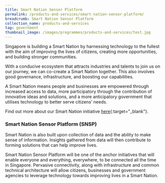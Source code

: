```yaml
---
title: Smart Nation Sensor Platform
permalink: /products-and-services/smart-nation-sensor-platform/
breadcrumb: Smart Nation Sensor Platform
collection_name: products-and-services
tag: government
thumbnail_image: /images/programmes/products-and-services/test.jpg
---
```

Singapore is building a Smart Nation by harnessing technology to the fullest with the aim of improving the lives of citizens, creating more opportunities, and building stronger communities.

With a conducive ecosystem that attracts industries and talents to join us on our journey, we can co-create a Smart Nation together. This also involves good governance, infrastructure, and boosting our capabilities.

A Smart Nation means people and businesses are empowered through increased access to data, more participatory through the contribution of innovative ideas and solutions, and a more anticipatory government that utilises technology to better serve citizens’ needs.

Find out more about our Smart Nation initiative [here](http://www.smartnation.sg/){:target="_blank"}.

### **Smart Nation Sensor Platform (SNSP)**
Smart Nation is also built upon collection of data and the ability to make sense of information. Insights gathered from data will then contribute to forming solutions that can help improve lives.

Smart Nation Sensor Platform will be one of the anchor initiatives that will enable everyone and everything, everywhere, to be connected all the time in Singapore. Pervasive connectivity, along with infrastructure and common technical architecture will allow citizens, businesses and government agencies to leverage technology towards improving lives in a Smart Nation.
